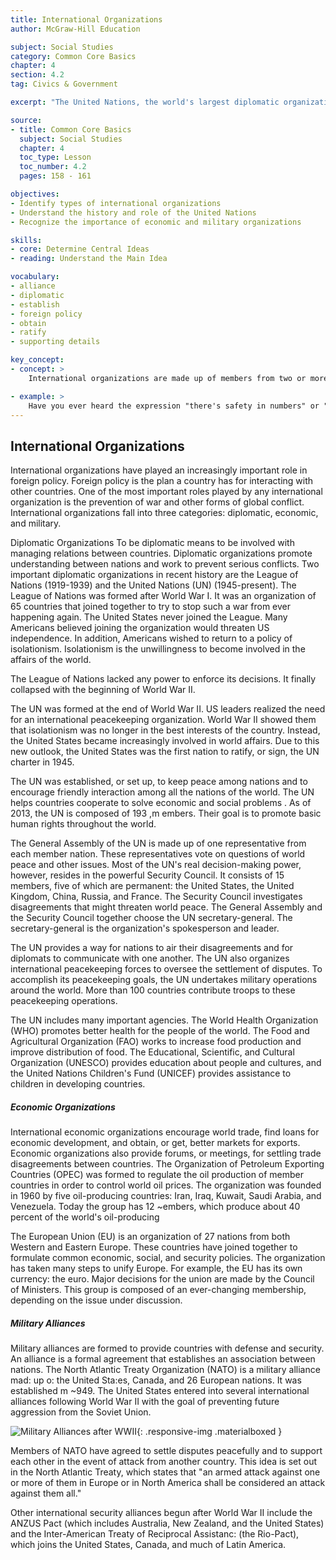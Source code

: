 ```yaml
---
title: International Organizations
author: McGraw-Hill Education

subject: Social Studies
category: Common Core Basics
chapter: 4
section: 4.2
tag: Civics & Government

excerpt: "The United Nations, the world's largest diplomatic organization, was set up to keep peace between nations. Other international organizations have been formed for economic or military reasons."

source:
- title: Common Core Basics
  subject: Social Studies
  chapter: 4
  toc_type: Lesson
  toc_number: 4.2
  pages: 158 - 161

objectives:
- Identify types of international organizations
- Understand the history and role of the United Nations
- Recognize the importance of economic and military organizations

skills:
- core: Determine Central Ideas
- reading: Understand the Main Idea

vocabulary:
- alliance
- diplomatic
- establish
- foreign policy
- obtain
- ratify
- supporting details

key_concept:
- concept: >
    International organizations are made up of members from two or more nations. They are formed for diplomatic, economic, or military reasons.

- example: >
    Have you ever heard the expression "there's safety in numbers" or "there's strength in numbers"? These expressions mean that when people join together. they can help to keep one another safe. A group of people facing danger stands a better chance of survival than one lone person does.<br /><br />The United States and many other countries agree with this idea. They have formed international organizations, organizations whose members come from a variety of nations, to improve the well-being of people around the world.
---
```

## International Organizations

International organizations have played an increasingly important role in foreign policy. Foreign policy is the plan a country has for interacting with other countries. One of the most important roles played by any international organization is the prevention of war and other forms of global conflict. International organizations fall into three categories: diplomatic, economic, and military.

Diplomatic Organizations To be diplomatic means to be involved with managing relations between countries. Diplomatic organizations promote understanding between nations and work to prevent serious conflicts. Two important diplomatic organizations in recent history are the League of Nations (1919-1939) and the United Nations (UN) (1945-present). The League of Nations was formed after World War I. It was an organization of 65 countries that joined together to try to stop such a war from ever happening again. The United States never joined the League. Many Americans believed joining the organization would threaten US independence. In addition, Americans wished to return to a policy of isolationism. Isolationism is the unwillingness to become involved in the affairs of the world.

The League of Nations lacked any power to enforce its decisions. It finally collapsed with the beginning of World War II.

The UN was formed at the end of World War II. US leaders realized the need for an international peacekeeping organization. World War II showed them that isolationism was no longer in the best interests of the country. Instead, the United States became increasingly involved in world affairs. Due to this new outlook, the United States was the first nation to ratify, or sign, the UN charter in 1945.

The UN was established, or set up, to keep peace among nations and to encourage friendly  interaction among all the nations of the world. The UN helps countries cooperate to solve economic and social problems . As of 2013, the UN is composed of 193 ,m embers. Their goal is to promote basic human rights throughout the world.

The General Assembly of the UN is made up of one representative from each member nation. These representatives vote on questions of world peace and other issues. Most of the UN's real decision-making power, however, resides in the powerful Security Council. It consists of 15 members, five of which are permanent: the United States, the United Kingdom, China, Russia, and France. The Security Council investigates disagreements that might threaten world peace. The General Assembly and the Security Council together choose the UN secretary-general. The secretary-general is the organization's spokesperson and leader.

The UN provides a way for nations to air their disagreements and for diplomats to communicate with one another. The UN also organizes international peacekeeping forces to oversee the settlement of disputes. To accomplish its peacekeeping goals, the UN undertakes military operations around the world. More than 100 countries contribute troops to these peacekeeping operations.

The UN includes many important agencies. The World Health Organization (WHO) promotes better health for the people of the world. The Food and Agricultural Organization (FAO) works to increase food production and improve distribution of food. The Educational, Scientific, and Cultural Organization (UNESCO) provides education about people and cultures, and the United Nations Children's Fund (UNICEF) provides assistance to children in developing countries.

##### Economic Organizations

International economic organizations encourage world trade, find loans for economic development, and obtain, or get, better markets for exports. Economic organizations also provide forums, or meetings, for settling trade disagreements between countries. The Organization of Petroleum Exporting Countries (OPEC) was formed to regulate the oil production of member countries in order to control world oil prices. The organization was founded in 1960 by five oil-producing countries: Iran, Iraq, Kuwait, Saudi Arabia, and Venezuela. Today the group has 12 ~embers, which produce about 40 percent of the world's oil-producing

The European Union (EU) is an organization of 27 nations from both Western and Eastern Europe. These countries have joined together to formulate common economic, social, and security policies. The organization has taken many steps to unify Europe. For example, the EU has its own currency: the euro. Major decisions for the union are made by the Council of Ministers. This group is composed of an ever-changing membership, depending on the issue under discussion.

##### Military Alliances 

Military alliances are formed to provide countries with defense and security. An alliance is a formal agreement that establishes an association between nations. The North Atlantic Treaty Organization (NATO) is a military alliance mad: up o: the United Sta:es, Canada, and 26 European nations. It was established m ~949. The United States entered into several international alliances following World War II with the goal of preventing future aggression from the Soviet Union.

![Military Alliances after WWII](img/military-alliances.png){: .responsive-img .materialboxed }

Members of NATO have agreed to settle disputes peacefully and to support each other in the event of attack from another country. This idea is set out in the North Atlantic Treaty, which states that "an armed attack against one or more of them in Europe or in North America shall be considered an attack against them all."

Other international security alliances begun after World War II include the ANZUS Pact (which includes Australia, New Zealand, and the United States) and the Inter-American Treaty of Reciprocal Assistanc: (the Rio-Pact), which joins the United States, Canada, and much of Latin America.